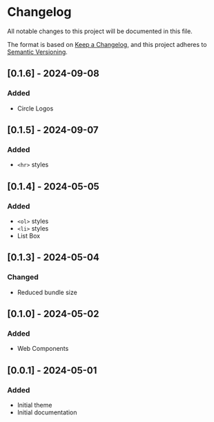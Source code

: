# Changelog

All notable changes to this project will be documented in this file.

The format is based on [Keep a Changelog](https://keepachangelog.com/en/1.0.0/),
and this project adheres to [Semantic Versioning](https://semver.org/spec/v2.0.0.html).

## [0.1.6] - 2024-09-08

### Added

- Circle Logos

## [0.1.5] - 2024-09-07

### Added

- `<hr>` styles

## [0.1.4] - 2024-05-05

### Added

- `<ol>` styles
- `<li>` styles
- List Box

## [0.1.3] - 2024-05-04

### Changed

- Reduced bundle size

## [0.1.0] - 2024-05-02

### Added

- Web Components

## [0.0.1] - 2024-05-01

### Added

- Initial theme
- Initial documentation
